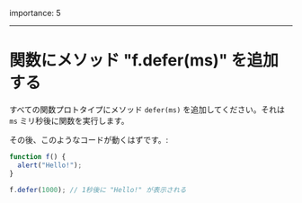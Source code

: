 importance: 5

---

# 関数にメソッド "f.defer(ms)" を追加する

すべての関数プロトタイプにメソッド `defer(ms)` を追加してください。それは `ms` ミリ秒後に関数を実行します。

その後、このようなコードが動くはずです。:

```js
function f() {
  alert("Hello!");
}

f.defer(1000); // 1秒後に "Hello!" が表示される
```
